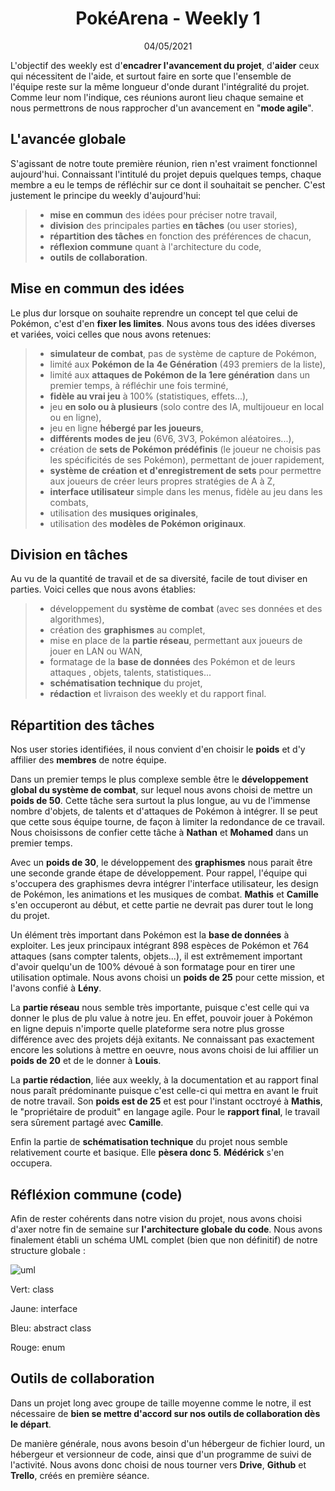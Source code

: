 # <center>PokéArena - Weekly 1</center>

<center>04/05/2021</center>

L'objectif des weekly est d'**encadrer l'avancement du projet**, d'**aider** ceux qui nécessitent de l'aide, et surtout faire en sorte que l'ensemble de l'équipe reste sur la même longueur d'onde durant l'intégralité du projet. Comme leur nom l'indique, ces réunions auront lieu chaque semaine et nous permettrons de nous rapprocher d'un avancement en "**mode agile**".

## L'avancée globale

S'agissant de notre toute première réunion, rien n'est vraiment fonctionnel aujourd'hui.  Connaissant l'intitulé du projet depuis quelques temps, chaque membre a eu le temps de réfléchir sur ce dont il souhaitait se pencher. C'est justement le principe du weekly d'aujourd'hui: 

> -   **mise en commun** des idées pour préciser notre travail,
> -   **division** des principales parties **en tâches** (ou user stories),
> -   **répartition des tâches** en fonction des préférences de chacun,
> -   **réflexion commune** quant à l'architecture du code,
> -   **outils de collaboration**.


## Mise en commun des idées

Le plus dur lorsque on souhaite reprendre un concept tel que celui de Pokémon, c'est d'en **fixer les limites**. Nous avons tous des idées diverses et variées, voici celles que nous avons retenues:

> -   **simulateur de combat**, pas de système de capture de Pokémon,
> -   limité aux **Pokémon de la** **4e Génération** (493 premiers de la liste),
> -   limité aux **attaques de Pokémon de la 1ere génération** dans un premier temps, à réfléchir une fois terminé,
> -   **fidèle au vrai jeu** à 100% (statistiques, effets...),
> -   jeu **en solo ou à plusieurs** (solo contre des IA, multijoueur en local ou en ligne),
> -   jeu en ligne **hébergé par les joueurs**,
> -   **différents modes de jeu** (6V6, 3V3, Pokémon aléatoires...),
> -   création de **sets de Pokémon prédéfinis** (le joueur ne choisis pas les spécificités de ses Pokémon), permettant de jouer rapidement,
> -   **système de création et d'enregistrement de sets** pour permettre aux joueurs de créer leurs propres stratégies de A à Z,
> -   **interface utilisateur** simple dans les menus, fidèle au jeu dans les combats,
> -   utilisation des **musiques originales**,
> -   utilisation des **modèles de Pokémon originaux**.

## Division en tâches

Au vu de la quantité de travail et de sa diversité, facile de tout diviser en parties. Voici celles que nous avons établies:

> -   développement du **système de combat** (avec ses données et des algorithmes),
> -   création des **graphismes** au complet,
> -   mise en place de la **partie réseau**, permettant aux joueurs de jouer en LAN ou WAN,
> -   formatage de la **base de données** des Pokémon et de leurs attaques , objets, talents, statistiques...
> -   **schématisation technique** du projet,
> -   **rédaction** et livraison des weekly et du rapport final.

## Répartition des tâches

Nos user stories identifiées, il nous convient d'en choisir le **poids** et d'y affilier des **membres** de notre équipe.

Dans un premier temps le plus complexe semble être le **développement global du système de combat**, sur lequel nous avons choisi de mettre un **poids de 50**. Cette tâche sera surtout la plus longue, au vu de l'immense nombre d'objets, de talents et d'attaques de Pokémon à intégrer. Il se peut que cette sous équipe tourne, de façon à limiter la redondance de ce travail. Nous choisissons de confier cette tâche à **Nathan** et **Mohamed** dans un premier temps.

Avec un **poids de 30**, le développement des **graphismes** nous parait être une seconde grande étape de développement. Pour rappel, l'équipe qui s'occupera des graphismes devra intégrer l'interface utilisateur, les design de Pokémon, les animations et les musiques de combat. **Mathis** et **Camille** s'en occuperont au début, et cette partie ne devrait pas durer tout le long du projet.

Un élément très important dans Pokémon est la **base de données** à exploiter. Les jeux principaux intégrant 898 espèces de Pokémon et 764 attaques (sans compter talents, objets...), il est extrêmement important d'avoir quelqu'un de 100% dévoué à son formatage pour en tirer une utilisation optimale. Nous avons choisi un **poids de 25** pour cette mission, et l'avons confié à **Lény**.

La **partie réseau** nous semble très importante, puisque c'est celle qui va donner le plus de plu value à notre jeu. En effet, pouvoir jouer à Pokémon en ligne depuis n'importe quelle plateforme sera notre plus grosse différence avec des projets déjà exitants. Ne connaissant pas exactement encore les solutions à mettre en oeuvre, nous avons choisi de lui affilier un **poids de 20** et de le donner à **Louis**.

La **partie rédaction**, liée aux weekly, à la documentation et au rapport final nous paraît prédominante puisque c'est celle-ci qui mettra en avant le fruit de notre travail. Son **poids est de 25** et est pour l'instant occtroyé à **Mathis**, le "propriétaire de produit" en langage agile. Pour le **rapport final**, le travail sera sûrement partagé avec **Camille**.

Enfin la partie de **schématisation technique** du projet nous semble relativement courte et basique. Elle **pèsera donc 5**. **Médérick** s'en occupera.

## Réfléxion commune (code)

Afin de rester cohérents dans notre vision du projet, nous avons choisi d'axer notre fin de semaine sur **l'architecture globale du code**. Nous avons finalement établi un schéma UML complet (bien que non définitif) de notre structure globale :

![uml](https://cdn.discordapp.com/attachments/822020048335405079/843755236820385792/UMLPokemon.png)

Vert: class

Jaune: interface

Bleu: abstract class

Rouge: enum



## Outils de collaboration

Dans un projet long avec groupe de taille moyenne comme le notre, il est nécessaire de **bien se mettre d'accord sur nos outils de collaboration dès le départ**.

De manière générale, nous avons besoin d'un hébergeur de fichier lourd, un hébergeur et versionneur de code, ainsi que d'un programme de suivi de l'activité. Nous avons donc choisi de nous tourner vers **Drive**, **Github** et **Trello**, créés en première séance.
